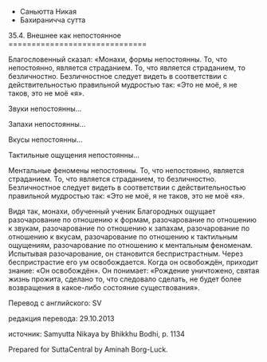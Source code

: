 









* Саньютта Никая
* Бахираничча сутта


35\.4\. Внешнее как непостоянное
\=\=\=\=\=\=\=\=\=\=\=\=\=\=\=\=\=\=\=\=\=\=\=\=\=\=\=\=\=\=



Благословенный сказал: «Монахи, формы непостоянны\. То, что непостоянно, является страданием\. То, что является страданием, то безличностно\. Безличностное следует видеть в соответствии с действительностью правильной мудростью так: «Это не моё, я не таков, это не моё «я»\.


Звуки непостоянны…


Запахи непостоянны…


Вкусы непостоянны…


Тактильные ощущения непостоянны…


Ментальные феномены непостоянны\. То, что непостоянно, является страданием\. То, что является страданием, то безличностно\. Безличностное следует видеть в соответствии с действительностью правильной мудростью так: «Это не моё, я не таков, это не моё «я»\.


Видя так, монахи, обученный ученик Благородных ощущает разочарование по отношению к формам, разочарование по отношению к звукам, разочарование по отношению к запахам, разочарование по отношению к вкусам, разочарование по отношению к тактильным ощущениям, разочарование по отношению к ментальным феноменам\. Испытывая разочарование, он становится беспристрастным\. Через беспристрастие его ум освобождается\. Когда он освобождён, приходит знание: «Он освобождён»\. Он понимает: «Рождение уничтожено, святая жизнь прожита, сделано то, что следовало сделать, не будет более возвращения в какое\-либо состояние существования»\.



Перевод с английского: SV


редакция перевода: 29\.10\.2013


источник: Samyutta Nikaya by Bhikkhu Bodhi, p\. 1134


Prepared for SuttaCentral by Aminah Borg\-Luck\.






